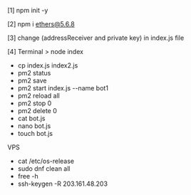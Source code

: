 [1] npm init -y

[2] npm i ethers@5.6.8

[3] change (addressReceiver and private key) in index.js file

[4] Terminal > node index

* cp index.js index2.js
* pm2 status
* pm2 save
* pm2 start index.js --name bot1
* pm2 reload all
* pm2 stop 0
* pm2 delete 0
* cat bot.js
* nano bot.js
* touch bot.js


VPS 

- cat /etc/os-release
- sudo dnf clean all
- free -h
- ssh-keygen -R 203.161.48.203

